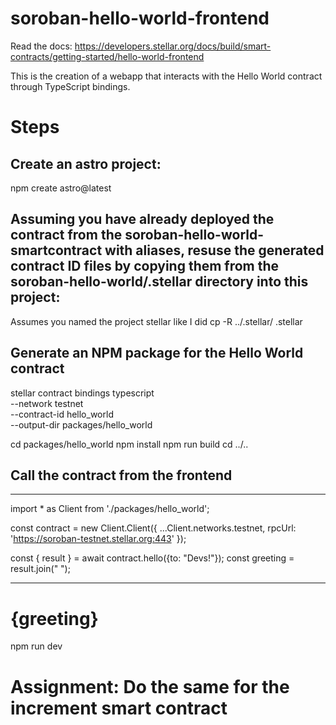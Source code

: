 # soroban-hello-world-frontend

Read the docs: https://developers.stellar.org/docs/build/smart-contracts/getting-started/hello-world-frontend

This is the creation of a webapp that interacts with the Hello World contract through TypeScript bindings.

# Steps

## Create an astro project:

npm create astro@latest

## Assuming you have already deployed the contract from the soroban-hello-world-smartcontract with aliases, resuse the generated contract ID files by copying them from the soroban-hello-world/.stellar directory into this project:

Assumes you named the project stellar like I did
cp -R ../.stellar/ .stellar

## Generate an NPM package for the Hello World contract

stellar contract bindings typescript \
 --network testnet \
 --contract-id hello_world \
 --output-dir packages/hello_world

cd packages/hello_world
npm install
npm run build
cd ../..

## Call the contract from the frontend

---

import \* as Client from './packages/hello_world';

const contract = new Client.Client({
...Client.networks.testnet,
rpcUrl: 'https://soroban-testnet.stellar.org:443'
});

const { result } = await contract.hello({to: "Devs!"});
const greeting = result.join(" ");

---

<h1>{greeting}</h1>

npm run dev

# Assignment: Do the same for the increment smart contract
